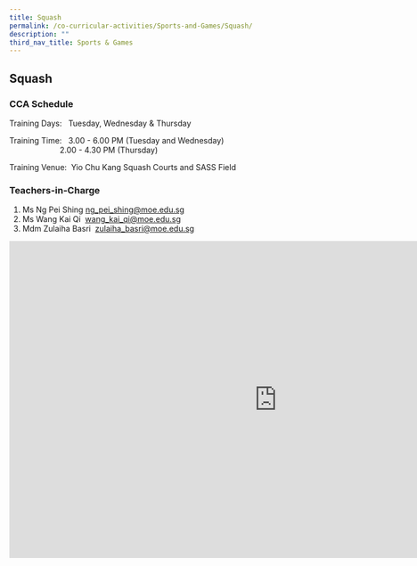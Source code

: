 ```yaml
---
title: Squash
permalink: /co-curricular-activities/Sports-and-Games/Squash/
description: ""
third_nav_title: Sports & Games
---
```

## Squash 

  

### CCA Schedule

Training Days: &nbsp; Tuesday, Wednesday &amp; Thursday

Training Time: &nbsp;    3.00 - 6.00 PM (Tuesday and Wednesday)  
&nbsp;&nbsp; &nbsp;&nbsp;&nbsp; &nbsp;&nbsp;&nbsp; &nbsp;&nbsp;&nbsp; &nbsp;&nbsp;&nbsp; &nbsp;&nbsp;&nbsp;        2.00 - 4.30 PM (Thursday)

Training Venue:&nbsp; Yio Chu Kang Squash Courts and SASS Field

### Teachers-in-Charge

1.  Ms Ng Pei Shing   ng_pei_shing@moe.edu.sg
2.  Ms Wang Kai Qi&nbsp;   wang_kai_qi@moe.edu.sg
3.  Mdm Zulaiha Basri&nbsp; zulaiha_basri@moe.edu.sg


<iframe allowfullscreen="true" height="569" width="960" frameborder="0" src="https://docs.google.com/presentation/d/e/2PACX-1vRv9CfrRdjzZaeOJrHnVoOE8XykBp7b71MxN0XYhgqfv-qmNEBLbh3J5fO0waEkpc3pBmanEWRAUxG0/embed?start=false&amp;loop=false&amp;delayms=3000"></iframe>